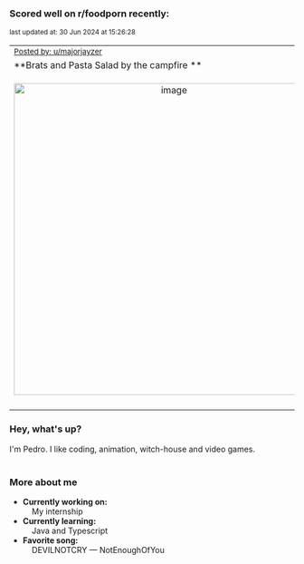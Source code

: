 ### Scored well on r/foodporn recently:

<p align="left"><sub>last updated at: 30 Jun 2024 at 15:26:28</sub></p>

|   |
| --- |
| <sub>[Posted by: u/majorjayzer][source]</sub> |
| **Brats and Pasta Salad by the campfire ** | 
|<p align="center"> <img alt="image" src="https://i.redd.it/wtu8kfiwqt8d1.jpeg" width="550" /> </p>|
|   |

### Hey, what's up?

I'm Pedro. I like coding, animation, witch-house and video games.<br><br>

### More about me
- **Currently working on:**  
&nbsp;&nbsp;&nbsp;&nbsp;My internship
- **Currently learning:**  
&nbsp;&nbsp;&nbsp;&nbsp;Java and Typescript
- **Favorite song:**  
&nbsp;&nbsp;&nbsp;&nbsp;DEVILNOTCRY — NotEnoughOfYou<br><br>

  



  
  
  
[linkedin]: https://linkedin.com/in/pedro-h-r-gomes-8a487b14a/
[gmail]: mailto:pilique11@gmail.com
[source]: https://reddit.com/r/FoodPorn/comments/1doncgf/brats_and_pasta_salad_by_the_campfire/
[redditAPI]: https://www.reddit.com/dev/api/